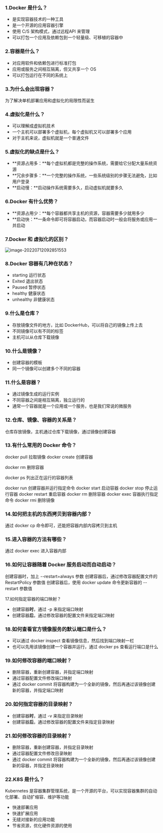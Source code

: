 ### 1.Docker 是什么？ 

-  是实现容器技术的一种工具 
-  是一个开源的应用容器引擎 
-  使用 C/S 架构模式，通过远程API 来管理 
-  可以打包一个应用及依赖包到一个轻量级、可移植的容器中 

###  2.容器是什么？ 

-  对应用软件和依赖包进行标准打包 
-  应用或服务之间相互隔离，但又共享一个 OS 
-  可以打包运行在不同的系统上 

###  3.为什么会出现容器？ 

 为了解决单机部署应用和虚拟化的局限性而诞生 

###  4.虚拟化是什么？ 

-  可以理解成虚拟机技术 
-  一个主机可以部署多个虚拟机，每个虚拟机又可以部署多个应用 
-  对于主机来说，虚拟机就是一个普通文件 

###  5.虚拟化的缺点是什么？ 

-  **资源占用多：**每个虚拟机都是完整的操作系统，需要给它分配大量系统资源 
-  **冗余步骤多：**一个完整的操作系统，一些系统级别的步骤无法避免，比如用户登录 
-  **启动慢：**启动操作系统需要多久，启动虚拟机就要多久 

###  6.Docker 有什么优势？ 

-  **资源占用少：**每个容器都共享主机的资源，容器需要多少就用多少 
-  **启动快：**一条命令即可将容器启动，而容器启动时一般会将服务或应用一并启动 

###  7.Docker 和 虚拟化的区别？ 

![image-20220712092851553](https://secondlife.oss-cn-qingdao.aliyuncs.com/img/image-20220712092851553.png)

###  8.Docker 容器有几种在状态？ 

-  starting 运行状态 
-  Exited 退出状态 
-  Paused 暂停状态 
-  healthy 健康状态 
-  unhealthy 非健康状态 

###  9.什么是仓库？ 

-  存放镜像文件的地方，比如 DockerHub，可以将自己的镜像上传上去 
-  不同镜像可以有不同的标签 
-  主机可以从仓库下载镜像 

###  10.什么是镜像？ 

-  创建容器的模板 
-  同一个镜像可以创建多个不同的容器 

###  11.什么是容器？ 

-  通过镜像生成的运行实例 
-  不同容器之间是相互隔离，独立运行的 
-  通常一个容器就是一个应用或一个服务，也是我们常说的微服务 

###  12.仓库、镜像、容器的关系是？ 

 仓库存放镜像，主机通过仓库下载镜像，通过镜像创建容器 

###  13.有什么常用的 Docker 命令？ 

 docker pull 拉取镜像 
 docker create 创建容器 

   docker rm 删除容器  

   docker ps 列出正在运行的容器列表  

 docker run 创建容器并运行指定命令 
 docker start 启动容器 
 docker stop 停止运行容器 
 docker restart 重启容器 
 docker rm 删除容器 
 docker exec 容器执行指定命令 
 docker rmi 删除镜像 

###  14.如何把主机的东西拷贝到容器内部？ 

 通过 docker cp 命令即可，还能把容器内部内容拷贝到主机 

###  15.进入容器的方法有哪些？ 

 通过 docker exec 进入容器内部 

###  16.如何让容器随着 Docker 服务启动而自动启动？ 

 创建容器时，加上 --restart=always 参数 
 创建容器后，通过修改容器配置文件的 RestartPolicy 参数值 
 创建容器后，使用 docker update 命令更新容器的 --restart 参数值 

 

  17.如何指定容器的端口映射？ 

-  创建容器**时**，通过 -p 来指定端口映射 
-  创建容器**后**，通过修改容器的配置文件来指定端口映射 

###  18.如何查看官方镜像服务的默认端口是什么？ 

-  可以通过 docker inspect 查看镜像信息，然后找到端口映射一栏 
-  也可以先用该镜像创建一个容器并运行，通过 docker ps 查看运行端口是什么 

###  19.如何修改容器的端口映射？ 

-  删除容器，重新创建容器，并指定端口映射 
-  通过容器配置文件修改端口映射 
-  通过 docker commit 将容器构建为一个全新的镜像，然后再通过该镜像创建新的容器，并指定端口映射 

###  20.如何指定容器的目录映射？ 

-  创建容器**时**，通过 -v 来指定目录映射 
-  创建容器**后**，通过修改容器的配置文件来指定目录映射 

###  21.如何修改容器的目录映射？ 

-  删除容器，重新创建容器，并指定目录映射 
-  通过容器配置文件修改目录映射 
-  通过 docker commit 将容器构建为一个全新的镜像，然后再通过该镜像创建新的容器，并指定目录映射 

###  22.K8S 是什么？ 

 Kubernetes 是容器集群管理系统，是一个开源的平台，可以实现容器集群的自动化部署、自动扩缩容、维护等功能 

-  快速部署应用 
-  快速扩展应用 
-  无缝对接新的应用功能 
-  节省资源，优化硬件资源的使用